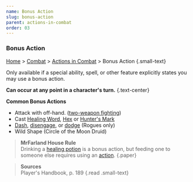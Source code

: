 ```yaml
---
name: Bonus Action
slug: bonus-action
parent: actions-in-combat
order: 03
---
```

### Bonus Action
[Home](dm-operations-center) > [Combat](combat) > [Actions in Combat](actions-in-combat) > Bonus Action {.small-text}

Only available if a special ability, spell, or other feature explicitly states you may use a bonus action.

**Can occur at any point in a character's turn.** {.text-center}

**Common Bonus Actions**
- Attack with off-hand. ([two-weapon fighting](two-weapon-fighting))
- Cast [Healing Word](/spell/healing-word), [Hex](/spell/hex) or [Hunter's Mark](/spell/hunters-mark)
- [Dash](dash), [disengage](disengage), or [dodge](dodge) (Rogues only)
- Wild Shape (Circle of the Moon Druid)

> **MrFarland House Rule**<br/>
> Drinking a [healing potion](healing) is a bonus action, but feeding one to someone else requires using an [action](actions-in-combat).
{.paper}


> **Sources** <br/>
> Player's Handbook, p. 189
{.read .small-text}